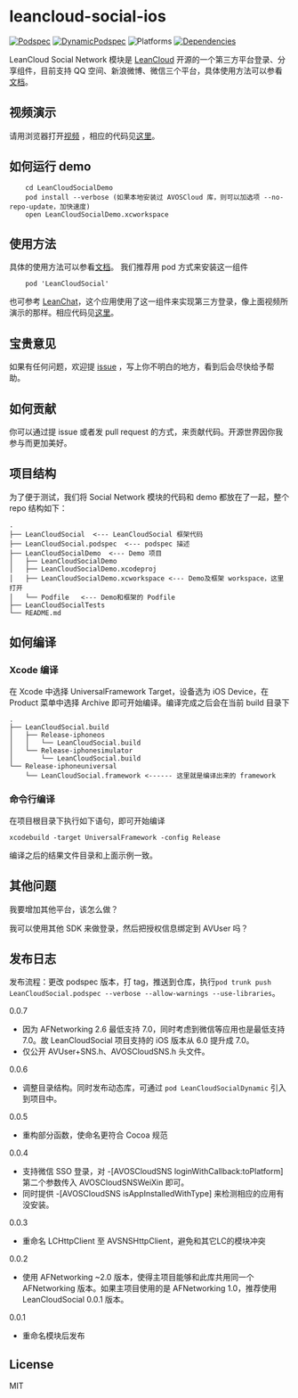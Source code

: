 # leancloud-social-ios

[![Podspec][podspec-svg]][podspec-link]
[![DynamicPodspec][dynamic-podspec-svg]][dynamic-podspec-link]
![Platforms][platforms-svg]
[![Dependencies][dependencies-svg]][dependencies-link]

LeanCloud Social Network 模块是 [LeanCloud](https://leancloud.cn) 开源的一个第三方平台登录、分享组件，目前支持 QQ 空间、新浪微博、微信三个平台，具体使用方法可以参看[文档](https://leancloud.cn/docs/sns.html)。

## 视频演示
请用浏览器打开[视频](http://ac-x3o016bx.clouddn.com/a294809feb0c6a8a.mp4) ，相应的代码见[这里](https://github.com/leancloud/leanchat-ios/blob/master/LeanChat/LeanChat/controllers/entry/CDLoginVC.m#L252-L278)。 

## 如何运行 demo

```
 	cd LeanCloudSocialDemo
 	pod install --verbose (如果本地安装过 AVOSCloud 库，则可以加选项 --no-repo-update，加快速度)
 	open LeanCloudSocialDemo.xcworkspace
```

## 使用方法
具体的使用方法可以参看[文档](https://leancloud.cn/docs/sns.html)。
我们推荐用 pod 方式来安装这一组件	
```
	pod 'LeanCloudSocial'
```

也可参考 [LeanChat](https://github.com/leancloud/leanchat-ios)，这个应用使用了这一组件来实现第三方登录，像上面视频所演示的那样。相应代码见[这里](https://github.com/leancloud/leanchat-ios/blob/master/LeanChat/LeanChat/controllers/entry/CDLoginVC.m#L181-L278)。

## 宝贵意见
如果有任何问题，欢迎提 [issue](https://github.com/leancloud/leancloud-social-ios/issues) ，写上你不明白的地方，看到后会尽快给予帮助。

## 如何贡献
你可以通过提 issue 或者发 pull request 的方式，来贡献代码。开源世界因你我参与而更加美好。


## 项目结构
为了便于测试，我们将 Social Network 模块的代码和 demo 都放在了一起，整个 repo 结构如下：

```
.
├── LeanCloudSocial  <--- LeanCloudSocial 框架代码
├── LeanCloudSocial.podspec  <--- podspec 描述
├── LeanCloudSocialDemo  <--- Demo 项目
│   ├── LeanCloudSocialDemo
│   ├── LeanCloudSocialDemo.xcodeproj
│   ├── LeanCloudSocialDemo.xcworkspace <--- Demo及框架 workspace，这里打开
│   └── Podfile   <--- Demo和框架的 Podfile 
├── LeanCloudSocialTests
└── README.md
```

## 如何编译
### Xcode 编译
在 Xcode 中选择 UniversalFramework Target，设备选为 iOS Device，在 Product 菜单中选择 Archive 即可开始编译。编译完成之后会在当前 build 目录下

```
.
├── LeanCloudSocial.build
│   ├── Release-iphoneos
│   │   └── LeanCloudSocial.build
│   └── Release-iphonesimulator
│       └── LeanCloudSocial.build
└── Release-iphoneuniversal
    └── LeanCloudSocial.framework <------ 这里就是编译出来的 framework
```

### 命令行编译
在项目根目录下执行如下语句，即可开始编译

```
xcodebuild -target UniversalFramework -config Release
```

编译之后的结果文件目录和上面示例一致。

## 其他问题
我要增加其他平台，该怎么做？

我可以使用其他 SDK 来做登录，然后把授权信息绑定到 AVUser 吗？

## 发布日志
发布流程：更改 podspec 版本，打 tag，推送到仓库，执行`pod trunk push LeanCloudSocial.podspec --verbose --allow-warnings --use-libraries`。

0.0.7   
* 因为 AFNetworking 2.6 最低支持 7.0，同时考虑到微信等应用也是最低支持 7.0。故 LeanCloudSocial 项目支持的 iOS 版本从 6.0 提升成 7.0。
* 仅公开 AVUser+SNS.h、AVOSCloudSNS.h 头文件。

0.0.6   
* 调整目录结构。同时发布动态库，可通过 `pod LeanCloudSocialDynamic` 引入到项目中。

0.0.5	
* 重构部分函数，使命名更符合 Cocoa 规范

0.0.4	
* 支持微信 SSO 登录，对 -[AVOSCloudSNS loginWithCallback:toPlatform] 第二个参数传入 AVOSCloudSNSWeiXin 即可。
* 同时提供 -[AVOSCloudSNS isAppInstalledWithType] 来检测相应的应用有没安装。

0.0.3	
* 重命名 LCHttpClient 至 AVSNSHttpClient，避免和其它LC的模块冲突

0.0.2	
* 使用 AFNetworking ~2.0 版本，使得主项目能够和此库共用同一个 AFNetworking 版本。如果主项目使用的是 AFNetworking 1.0，推荐使用 LeanCloudSocial 0.0.1 版本。

0.0.1	
* 重命名模块后发布

## License
MIT

 [podspec-svg]: https://img.shields.io/cocoapods/v/LeanCloudSocial.svg
 [podspec-link]: https://cocoapods.org/pods/LeanCloudSocial
 
 [dynamic-podspec-svg]: https://img.shields.io/cocoapods/v/LeanCloudSocialDynamic.svg
 [dynamic-podspec-link]: https://cocoapods.org/pods/LeanCloudSocialDynamic

 [platforms-svg]: https://img.shields.io/badge/platform-ios-lightgrey.svg

 [dependencies-svg]: https://img.shields.io/badge/dependencies-2-yellowgreen.svg
 [dependencies-link]: https://github.com/leancloud/leancloud-social-ios/blob/master/LeanCloudSocial.podspec#L15

